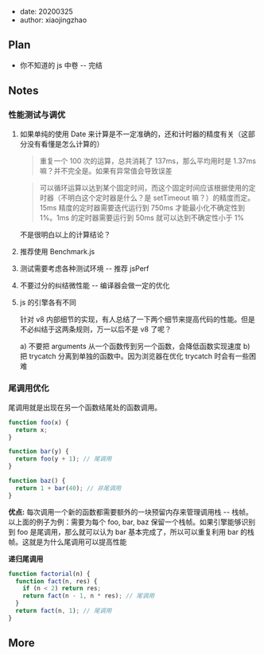 - date: 20200325
- author: xiaojingzhao

## Plan

- 你不知道的 js 中卷 -- 完结

## Notes

### 性能测试与调优

1. 如果单纯的使用 Date 来计算是不一定准确的，还和计时器的精度有关（这部分没有看懂是怎么计算的）

   > 重复一个 100 次的运算，总共消耗了 137ms，那么平均用时是 1.37ms 嘛？并不完全是。如果有异常值会导致误差

   > 可以循环运算以达到某个固定时间，而这个固定时间应该根据使用的定时器（不明白这个定时器是什么？是 setTimeout 嘛？）的精度而定。 15ms 精度的定时器需要迭代运行到 750ms 才能最小化不确定性到 1%。1ms 的定时器需要运行到 50ms 就可以达到不确定性小于 1%

   不是很明白以上的计算结论？

2. 推荐使用 Benchmark.js
3. 测试需要考虑各种测试环境 -- 推荐 jsPerf
4. 不要过分的纠结微性能 -- 编译器会做一定的优化
5. js 的引擎各有不同

   针对 v8 内部细节的实现，有人总结了一下两个细节来提高代码的性能。但是不必纠结于这两条规则，万一以后不是 v8 了呢？

   a) 不要把 arguments 从一个函数传到另一个函数，会降低函数实现速度
   b) 把 trycatch 分离到单独的函数中。因为浏览器在优化 trycatch 时会有一些困难

### 尾调用优化

尾调用就是出现在另一个函数结尾处的函数调用。

```js
function foo(x) {
  return x;
}

function bar(y) {
  return foo(y + 1); // 尾调用
}

function baz() {
  return 1 + bar(40); // 非尾调用
}
```

**优点:**
每次调用一个新的函数都需要额外的一块预留内存来管理调用栈 -- 栈帧。以上面的例子为例：需要为每个 foo, bar, baz 保留一个栈帧。如果引擎能够识别到 foo 是尾调用，那么就可以认为 bar 基本完成了，所以可以重复利用 bar 的栈帧。这就是为什么尾调用可以提高性能

**递归尾调用**

```js
function factorial(n) {
  function fact(n, res) {
    if (n < 2) return res;
    return fact(n - 1, n * res); // 尾调用
  }
  return fact(n, 1); // 尾调用
}
```

## More

